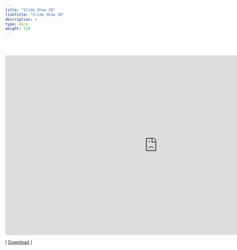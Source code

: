 ```yaml
---
title: "Slide Show 20"
linkTitle: "Slide Show 20"
description: >
type: docs
weight: 120
---
```


<br></br>

<iframe src="https://docs.google.com/presentation/d/e/2PACX-1vQuC-vRQf9NXPUkCXFk5I3ygHnsXMgdddHfAihCUdscJAIZrVGTxyq4xUnLHV2BqeKnkvT9xyYWT0zs/embed?start=false&loop=false&delayms=60000" frameborder="0" width="960" height="569" allowfullscreen="true" mozallowfullscreen="true" webkitallowfullscreen="true"></iframe>

[ [Download](https://docs.google.com/presentation/d/14TDZ9gDyol1tewyNBTuGhKcKiMdxdHS0THb-tipYglQ/edit?usp=sharing) ]





